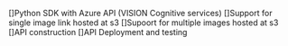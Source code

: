 []Python SDK with Azure API (VISION Cognitive services)
[]Support for single image link hosted at s3
[]Supoort for multiple images hosted at s3
[]API construction
[]API Deployment and testing
